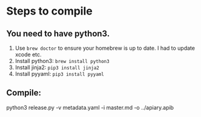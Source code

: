 # Steps to compile

## You need to have python3.
1. Use `brew doctor` to ensure your homebrew is up to date. I had to update xcode etc.
2. Install python3: `brew install python3`
3. Install jinja2: `pip3 install jinja2`
4. Install pyyaml: `pip3 install pyyaml`

## Compile:
python3 release.py -v metadata.yaml -i master.md -o ../apiary.apib

